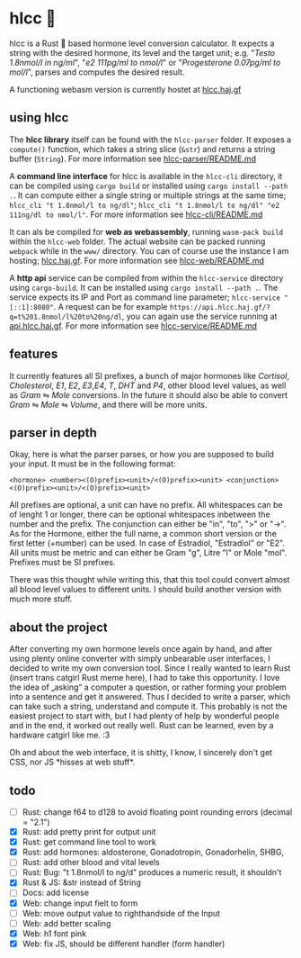 # hlcc :syringe:

hlcc is a Rust :crab: based hormone level conversion calculator. It expects a string with the desired hormone, its level and the target unit; e.g. "*Testo 1.8nmol/l in ng/ml*", "*e2 111pg/ml to nmol/l*" or "*Progesterone 0.07pg/ml to mol/l*", parses and computes the desired result.

A functioning webasm version is currently hostet at [hlcc.haj.gf](https://hlcc.haj.gf)

## using hlcc

The **hlcc library** itself can be found with the `hlcc-parser` folder. It exposes a `compute()` function, which takes a string slice (`&str`) and returns a string buffer (`String`). For more information see [hlcc-parser/README.md](https://github.com/Jana-Marie/hlcc/blob/main/hlcc-parser/README.md)

A **command line interface** for hlcc is available in the `hlcc-cli` directory, it can be compiled using `cargo build` or installed using `cargo install --path .`. It can compute either a single string or multiple strings at the same time; `hlcc_cli "t 1.8nmol/l to ng/dl"`; `hlcc_cli "t 1.8nmol/l to ng/dl" "e2 111ng/dl to nmol/l"`. For more information see [hlcc-cli/README.md](https://github.com/Jana-Marie/hlcc/blob/main/hlcc-cli/README.md)

It can als be compiled for **web as webassembly**, running `wasm-pack build` within the `hlcc-web` folder. The actual website can be packed running `webpack` while in the `www/` directory. You can of course use the instance I am hosting; [hlcc.haj.gf](https://hlcc.haj.gf). For more information see [hlcc-web/README.md](https://github.com/Jana-Marie/hlcc/blob/main/hlcc-web/README.md)

A **http api** service can be compiled from within the `hlcc-service` directory using `cargo-build`. It can be installed using `cargo install --path .`. The service expects its IP and Port as command line parameter; `hlcc-service "[::1]:8080"`. A request can be for example `https://api.hlcc.haj.gf/?q=t%201.8nmol/l%20to%20ng/dl`, you can again use the service running at [api.hlcc.haj.gf](https://api.hlcc.haj.gf/?q=). For more information see [hlcc-service/README.md](https://github.com/Jana-Marie/hlcc/blob/main/hlcc-service/README.md)

## features

It currently features all SI prefixes, a bunch of major hormones like *Cortisol*, *Cholesterol*, *E1*, *E2*, *E3*,*E4*, *T*, *DHT* and *P4*, other blood level values, as well as *Gram* ⇋ *Mole* conversions. In the future it should also be able to convert *Gram* ⇋ *Mole* ⇋ *Volume*, and there will be more units.

## parser in depth

Okay, here is what the parser parses, or how you are supposed to build your input. It must be in the following format:

`<hormone> <number><(O)prefix><unit>/<(O)prefix><unit> <conjunction> <(O)prefix><unit>/<(O)prefix><unit>`

All prefixes are optional, a unit can have no prefix. All whitespaces can be of lenght 1 or longer, there can be optional whitespaces inbetween the number and the prefix. The conjunction can either be "in", "to", ">" or "->". As for the Hormone, either the full name, a common short version or the first letter (+number) can be used. In case of Estradiol, "Estradiol" or "E2". All units must be metric and can either be Gram "g", Litre "l" or Mole "mol". Prefixes must be SI prefixes.

There was this thought while writing this, that this tool could convert almost all blood level values to different units. I should build another version with much more stuff.

## about the project

After converting my own hormone levels once again by hand, and after using plenty online converter with simply unbearable user interfaces, I decided to write my own conversion tool. Since I really wanted to learn Rust (insert trans catgirl Rust meme here), I had to take this opportunity. I love the idea of „asking“ a computer a question, or rather forming your problem into a sentence and get it answered. Thus I decided to write a parser, which can take such a string, understand and compute it. This probably is not the easiest project to start with, but I had plenty of help by wonderful people and in the end, it worked out really well. Rust can be learned, even by a hardware catgirl like me. :3

Oh and about the web interface, it is shitty, I know, I sincerely don't get CSS, nor JS \*hisses at web stuff\*.

## todo

 - [ ] Rust: change f64 to d128 to avoid floating point rounding errors (decimal = "2.1")
 - [x] Rust: add pretty print for output unit
 - [x] Rust: get command line tool to work
 - [x] Rust: add hormones: aldosterone, Gonadotropin, Gonadorhelin, SHBG,
 - [ ] Rust: add other blood and vital levels
 - [ ] Rust: Bug: "t 1.8nmol/l to ng/d" produces a numeric result, it shouldn't
 - [x] Rust & JS: &str instead of String
 - [ ] Docs: add license
 - [x] Web: change input fielt to form
 - [ ] Web: move output value to righthandside of the Input
 - [ ] Web: add better scaling
 - [x] Web: h1 font pink
 - [x] Web: fix JS, should be different handler (form handler)
